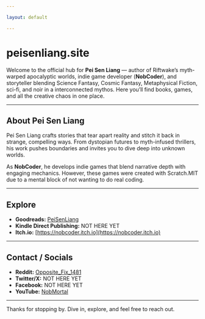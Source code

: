 ```yaml
---

layout: default

---
```


# peisenliang.site

Welcome to the official hub for **Pei Sen Liang** — author of Riftwake’s myth-warped apocalyptic worlds, indie game developer (**NobCoder**), and storyteller blending Science Fantasy, Cosmic Fantasy, Metaphysical Fiction, sci-fi, and noir in a interconnected mythos. Here you’ll find books, games, and all the creative chaos in one place.

---

## About Pei Sen Liang

Pei Sen Liang crafts stories that tear apart reality and stitch it back in strange, compelling ways. From dystopian futures to myth-infused thrillers, his work pushes boundaries and invites you to dive deep into unknown worlds.

As **NobCoder**, he develops indie games that blend narrative depth with engaging mechanics. However, these games were created with Scratch.MIT due to a mental block of not wanting to do real coding.

---

## Explore

- **Goodreads:** [PeiSenLiang](https://www.goodreads.com/user/show/191687635-pei-liang)
- **Kindle Direct Publishing:** NOT HERE YET
- **Itch.io:** [https://nobcoder.itch.io](https://nobcoder.itch.io)

---

## Contact / Socials

- **Reddit:** [Opposite_Fix_1481](https://www.reddit.com/user/Opposite_Fix_1481)  
- **Twitter/X:** NOT HERE YET  
- **Facebook:** NOT HERE YET  
- **YouTube:** [NobMortal](https://www.youtube.com/@NobMortal)

---

Thanks for stopping by. Dive in, explore, and feel free to reach out.

